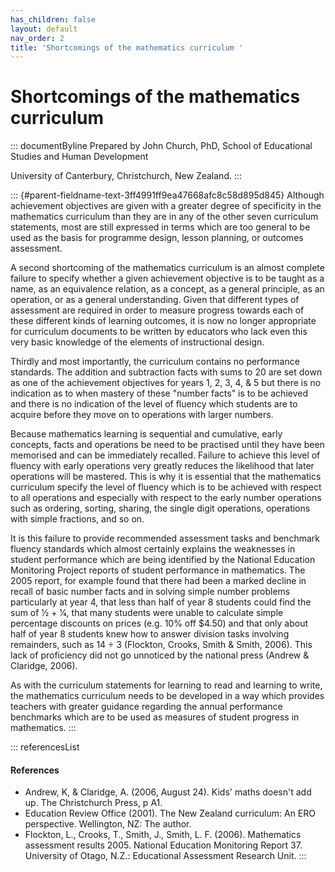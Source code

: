 ```yaml
---
has_children: false
layout: default
nav_order: 2
title: 'Shortcomings of the mathematics curriculum '
---
```

# Shortcomings of the mathematics curriculum 


::: documentByline
Prepared by John Church, PhD, School of Educational Studies and Human
Development

University of Canterbury, Christchurch, New Zealand.
:::

::: {#parent-fieldname-text-3ff4991ff9ea47668afc8c58d895d845}
Although achievement objectives are given with a greater degree of
specificity in the mathematics curriculum than they are in any of the
other seven curriculum statements, most are still expressed in terms
which are too general to be used as the basis for programme design,
lesson planning, or outcomes assessment.

A second shortcoming of the mathematics curriculum is an almost complete
failure to specify whether a given achievement objective is to be taught
as a name, as an equivalence relation, as a concept, as a general
principle, as an operation, or as a general understanding. Given that
different types of assessment are required in order to measure progress
towards each of these different kinds of learning outcomes, it is now no
longer appropriate for curriculum documents to be written by educators
who lack even this very basic knowledge of the elements of instructional
design.

Thirdly and most importantly, the curriculum contains no performance
standards. The addition and subtraction facts with sums to 20 are set
down as one of the achievement objectives for years 1, 2, 3, 4, & 5 but
there is no indication as to when mastery of these "number facts" is to
be achieved and there is no indication of the level of fluency which
students are to acquire before they move on to operations with larger
numbers.

Because mathematics learning is sequential and cumulative, early
concepts, facts and operations be need to be practised until they have
been memorised and can be immediately recalled. Failure to achieve this
level of fluency with early operations very greatly reduces the
likelihood that later operations will be mastered. This is why it is
essential that the mathematics curriculum specify the level of fluency
which is to be achieved with respect to all operations and especially
with respect to the early number operations such as ordering, sorting,
sharing, the single digit operations, operations with simple fractions,
and so on.

It is this failure to provide recommended assessment tasks and benchmark
fluency standards which almost certainly explains the weaknesses in
student performance which are being identified by the National Education
Monitoring Project reports of student performance in mathematics. The
2005 report, for example found that there had been a marked decline in
recall of basic number facts and in solving simple number problems
particularly at year 4, that less than half of year 8 students could
find the sum of 1⁄2 + 1⁄4, that many students were unable to calculate
simple percentage discounts on prices (e.g. 10% off \$4.50) and that
only about half of year 8 students knew how to answer division tasks
involving remainders, such as 14 ÷ 3 (Flockton, Crooks, Smith & Smith,
2006). This lack of proficiency did not go unnoticed by the national
press (Andrew & Claridge, 2006).

As with the curriculum statements for learning to read and learning to
write, the mathematics curriculum needs to be developed in a way which
provides teachers with greater guidance regarding the annual performance
benchmarks which are to be used as measures of student progress in
mathematics.
:::

::: referencesList
#### References

-   Andrew, K, & Claridge, A. (2006, August 24). Kids' maths doesn't add
    up. The Christchurch Press, p A1.
-   Education Review Office (2001). The New Zealand curriculum: An ERO
    perspective. Wellington, NZ: The author.
-   Flockton, L., Crooks, T., Smith, J., Smith, L. F. (2006).
    Mathematics assessment results 2005. National Education Monitoring
    Report 37. University of Otago, N.Z.: Educational Assessment
    Research Unit.
:::
